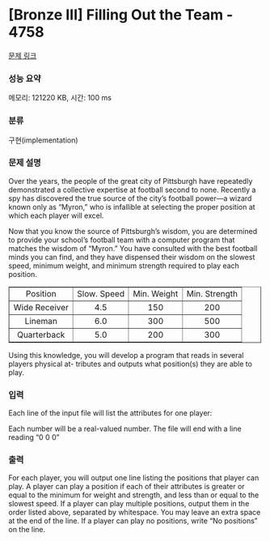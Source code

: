 # [Bronze III] Filling Out the Team - 4758 

[문제 링크](https://www.acmicpc.net/problem/4758) 

### 성능 요약

메모리: 121220 KB, 시간: 100 ms

### 분류

구현(implementation)

### 문제 설명

<p>Over the years, the people of the great city of Pittsburgh have repeatedly demonstrated a collective expertise at football second to none. Recently a spy has discovered the true source of the city’s football power—a wizard known only as “Myron,” who is infallible at selecting the proper position at which each player will excel.</p>

<p>Now that you know the source of Pittsburgh’s wisdom, you are determined to provide your school’s football team with a computer program that matches the wisdom of “Myron.” You have consulted with the best football minds you can find, and they have dispensed their wisdom on the slowest speed, minimum weight, and minimum strength required to play each position.</p>

<table border="1" cellpadding="1" cellspacing="1" style="width:500px">
	<tbody>
		<tr>
			<td style="text-align: center;">Position</td>
			<td style="text-align: center;">Slow. Speed</td>
			<td style="text-align: center;">Min. Weight</td>
			<td style="text-align: center;">Min. Strength</td>
		</tr>
		<tr>
			<td style="text-align: center;">Wide Receiver</td>
			<td style="text-align: center;">4.5</td>
			<td style="text-align: center;">150</td>
			<td style="text-align: center;">200</td>
		</tr>
		<tr>
			<td style="text-align: center;">Lineman </td>
			<td style="text-align: center;">6.0</td>
			<td style="text-align: center;">300</td>
			<td style="text-align: center;">500</td>
		</tr>
		<tr>
			<td style="text-align: center;">Quarterback</td>
			<td style="text-align: center;">5.0</td>
			<td style="text-align: center;">200</td>
			<td style="text-align: center;">300</td>
		</tr>
	</tbody>
</table>

<p>Using this knowledge, you will develop a program that reads in several players physical at- tributes and outputs what position(s) they are able to play.</p>

### 입력 

 <p>Each line of the input file will list the attributes for one player:</p>

<p><speed> <weight> <strength></p>

<p>Each number will be a real-valued number. The file will end with a line reading “0 0 0”</p>

### 출력 

 <p>For each player, you will output one line listing the positions that player can play. A player can play a position if each of their attributes is greater or equal to the minimum for weight and strength, and less than or equal to the slowest speed. If a player can play multiple positions, output them in the order listed above, separated by whitespace. You may leave an extra space at the end of the line. If a player can play no positions, write “No positions” on the line.</p>


